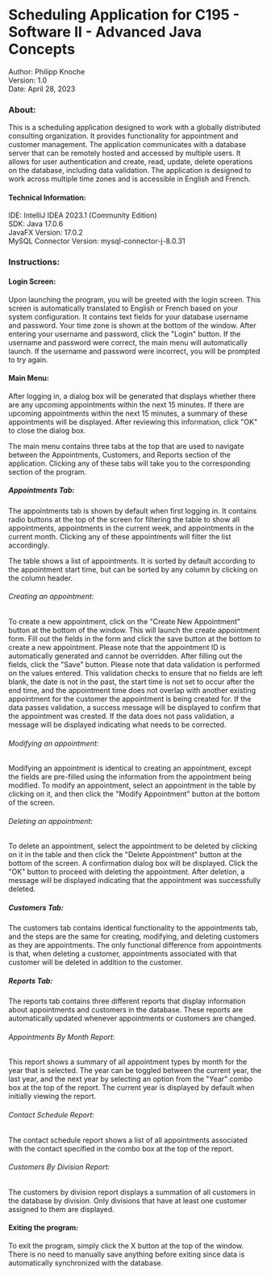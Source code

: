 # Scheduling Application for C195 - Software II - Advanced Java Concepts
Author: Philipp Knoche  <br>
Version: 1.0 <br>
Date: April 28, 2023

### About:
This is a scheduling application designed to work with a globally distributed consulting organization. It provides
functionality for appointment and customer management. The application communicates with a database server that can be
remotely hosted and accessed by multiple users. It allows for user authentication and create, read, update, delete 
operations on the database, including data validation. The application is designed to work across multiple time zones
and is accessible in English and French.

#### Technical Information:
IDE: IntelliJ IDEA 2023.1 (Community Edition) <br>
SDK: Java 17.0.6 <br>
JavaFX Version: 17.0.2 <br>
MySQL Connector Version: mysql-connector-j-8.0.31

### Instructions:
#### Login Screen:
Upon launching the program, you will be greeted with the login screen. This screen is automatically translated
to English or French based on your system configuration. It contains text fields for your database username and 
password. Your time zone is shown at the bottom of the window. After entering your username and password, click the 
"Login" button. If the username and password were correct, the main menu will automatically launch. If the username
and password were incorrect, you will be prompted to try again.

#### Main Menu:
After logging in, a dialog box will be generated that displays whether there are any upcoming appointments
within the next 15 minutes. If there are upcoming appointments within the next 15 minutes, a summary of these 
appointments will be displayed. After reviewing this information, click "OK" to close the dialog box. <br>

The main menu contains three tabs at the top that are used to navigate between the Appointments, Customers, and Reports
section of the application. Clicking any of these tabs will take you to the corresponding section of the program.

##### Appointments Tab:
The appointments tab is shown by default when first logging in. It contains radio buttons at the top of the screen for
filtering the table to show all appointments, appointments in the current week, and appointments in the current month.
Clicking any of these appointments will filter the list accordingly. <br>

The table shows a list of appointments. It is sorted by default according to the appointment start time, but can be
sorted by any column by clicking on the column header. <br>

###### Creating an appointment:
To create a new appointment, click on the "Create New Appointment" button at the bottom of the window. This will
launch the create appointment form. Fill out the fields in the form and click the save button at the bottom to 
create a new appointment. Please note that the appointment ID is automatically generated and cannot be overridden.
After filling out the fields, click the "Save" button. Please note that data validation is performed on the values 
entered. This validation checks to ensure that no fields are left blank, the date is not in the past, the start time
is not set to occur after the end time, and the appointment time does not overlap with another existing appointment 
for the customer the appointment is being created for. If the data passes validation, a success message will be 
displayed to confirm that the appointment was created. If the data does not pass validation, a message will be 
displayed indicating what needs to be corrected.

###### Modifying an appointment:
Modifying an appointment is identical to creating an appointment, except the fields are pre-filled using the
information from the appointment being modified. To modify an appointment, select an appointment in the table by
clicking on it, and then click the "Modify Appointment" button at the bottom of the screen.

###### Deleting an appointment:
To delete an appointment, select the appointment to be deleted by clicking on it in the table and then click the
"Delete Appointment" button at the bottom of the screen. A confirmation dialog box will be displayed. Click the "OK"
button to proceed with deleting the appointment. After deletion, a message will be displayed indicating that the
appointment was successfully deleted.

##### Customers Tab:
The customers tab contains identical functionality to the appointments tab, and the steps are the same for creating,
modifying, and deleting customers as they are appointments. The only functional difference from appointments is that,
when deleting a customer, appointments associated with that customer will be deleted in addition to the customer.

##### Reports Tab:
The reports tab contains three different reports that display information about appointments and customers in the
database. These reports are automatically updated whenever appointments or customers are changed.

###### Appointments By Month Report:
This report shows a summary of all appointment types by month for the year that is selected. The year can be 
toggled between the current year, the last year, and the next year by selecting an option from the "Year" combo box at
the top of the report. The current year is displayed by default when initially viewing the report.

###### Contact Schedule Report:
The contact schedule report shows a list of all appointments associated with the contact specified in the combo box
at the top of the report.

###### Customers By Division Report:
The customers by division report displays a summation of all customers in the database by division. Only divisions
that have at least one customer assigned to them are displayed.

#### Exiting the program:
To exit the program, simply click the X button at the top of the window. There is no need to manually save anything 
before exiting since data is automatically synchronized with the database.